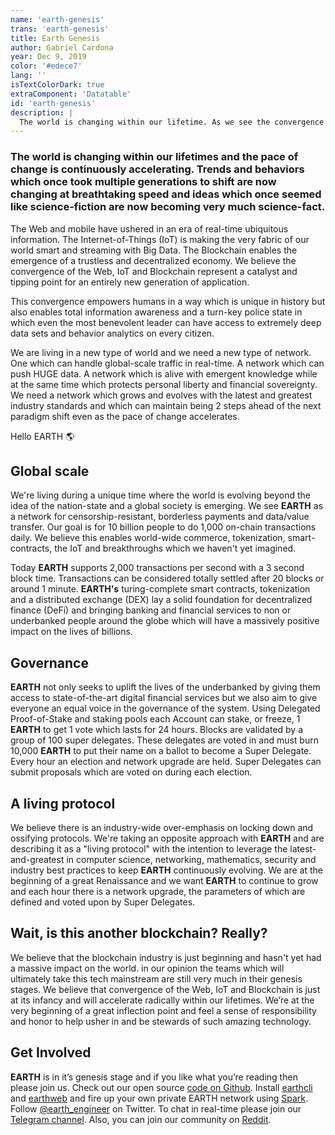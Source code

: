 ```yaml
---
name: 'earth-genesis'
trans: 'earth-genesis'
title: Earth Genesis
author: Gabriel Cardona
year: Dec 9, 2019
color: '#edece7'
lang: ''
isTextColorDark: true
extraComponent: 'Datatable'
id: 'earth-genesis'
description: |
  The world is changing within our lifetime. As we see the convergence of the Web, IoT and the Blockchain, we’re witnessing the convergence of the digital and the physical. We need a new type of network for a new type of world.
---
```


### The world is changing within our lifetimes and the pace of change is continuously accelerating. Trends and behaviors which once took multiple generations to shift are now changing at breathtaking speed and ideas which once seemed like science-fiction are now becoming very much science-fact.

The Web and mobile have ushered in an era of real-time ubiquitous information. The Internet-of-Things (IoT) is making the very fabric of our world smart and streaming with Big Data. The Blockchain enables the emergence of a trustless and decentralized economy. We believe the convergence of the Web, IoT and Blockchain represent a catalyst and tipping point for an entirely new generation of application.

This convergence empowers humans in a way which is unique in history but also enables total information awareness and a turn-key police state in which even the most benevolent leader can have access to extremely deep data sets and behavior analytics on every citizen.

We are living in a new type of world and we need a new type of network. One which can handle global-scale traffic in real-time. A network which can push HUGE data. A network which is alive with emergent knowledge while at the same time which protects personal liberty and financial sovereignty. We need a network which grows and evolves with the latest and greatest industry standards and which can maintain being 2 steps ahead of the next paradigm shift even as the pace of change accelerates.

Hello EARTH 🌎

<image-responsive
    imageURL="blog/earth-genesis/globalscale.jpg"
    width="100%"
    alt="Global scale"
/>

## Global scale

We're living during a unique time where the world is evolving beyond the idea of the nation-state and a global society is emerging. We see **EARTH** as a network for censorship-resistant, borderless payments and data/value transfer. Our goal is for 10 billion people to do 1,000 on-chain transactions daily. We believe this enables world-wide commerce, tokenization, smart-contracts, the IoT and breakthroughs which we haven't yet imagined.

Today **EARTH** supports 2,000 transactions per second with a 3 second block time. Transactions can be considered totally settled after 20 blocks or around 1 minute. **EARTH's** turing-complete smart contracts, tokenization and a distributed exchange (DEX) lay a solid foundation for decentralized finance (DeFi) and bringing banking and financial services to non or underbanked people around the globe which will have a massively positive impact on the lives of billions.

## Governance

**EARTH** not only seeks to uplift the lives of the underbanked by giving them access to state-of-the-art digital financial services but we also aim to give everyone an equal voice in the governance of the system. Using Delegated Proof-of-Stake and staking pools each Account can stake, or freeze, 1 **EARTH** to get 1 vote which lasts for 24 hours. Blocks are validated by a group of 100 super delegates. These delegates are voted in and must burn 10,000 **EARTH** to put their name on a ballot to become a Super Delegate. Every hour an election and network upgrade are held. Super Delegates can submit proposals which are voted on during each election.

<image-responsive
    imageURL="blog/earth-genesis/alive.jpg"
    width="100%"
    alt="Alive"
/>

## A living protocol

We believe there is an industry-wide over-emphasis on locking down and ossifying protocols. We're taking an opposite approach with **EARTH** and are describing it as a "living protocol" with the intention to leverage the latest-and-greatest in computer science, networking, mathematics, security and industry best practices to keep **EARTH** continuously evolving. We are at the beginning of a great Renaissance and we want **EARTH** to continue to grow and each hour there is a network upgrade, the parameters of which are defined and voted upon by Super Delegates.

## Wait, is this another blockchain? Really?

We believe that the blockchain industry is just beginning and hasn't yet had a massive impact on the world. in our opinion the teams which will ultimately take this tech mainstream are still very much in their genesis stages. We believe that convergence of the Web, IoT and Blockchain is just at its infancy and will accelerate radically within our lifetimes. We’re at the very beginning of a great inflection point and feel a sense of responsibility and honor to help usher in and be stewards of such amazing technology.

<image-responsive
    imageURL="blog/earth-genesis/people.jpg"
    width="100%"
    alt="Get involved"
/>

## Get Involved

**EARTH** is in it’s genesis stage and if you like what you’re reading then please join us. Check out our open source [code on Github](https://github.com/earthengineering). Install [earthcli](https://www.npmjs.com/package/earthcli) and [earthweb](https://www.npmjs.com/package/earthweb) and fire up your own private EARTH network using [Spark](https://github.com/EarthEngineering/spark). Follow [@earth_engineer](https://twitter.com/earth_engineer) on Twitter. To chat in real-time please join our [Telegram channel](https://t.me/earthengineering). Also, you can join our community on [Reddit](https://www.reddit.com/r/EarthEngineering).

